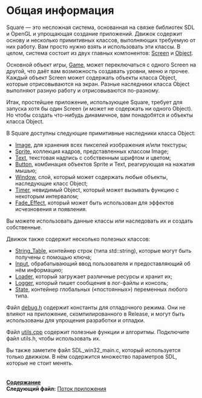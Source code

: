 ﻿# Общая информация

Square — это несложная система, основанная на связке библиотек SDL и OpenGL и упрощающая создание приложений. Движок содержит основу и несколько примитивных классов, выполняющих требуемую от них работу. Вам просто нужно взять и использовать эти классы. В целом, система состоит из двух главных компонентов: [Screen](03_Screen.md) и [Object](04_Object.md).

Основной объект игры, [Game](05_Game.md), может переключаться с одного Screen на другой, что даёт вам возможность создавать уровни, меню и прочее. Каждый объект Screen может содержать объекты класса Object, которые отрисовываются на экран. Разные наследники класса Object выполняют разную работу и отрисовываются по-разному.

Итак, простейшее приложение, использующее Square, требует для запуска хотя бы один Screen (и может не содержать ни одного Object). Но чтобы создать что-нибудь динамичное, вам понадобятся и объекты класса Object.

В Square доступны следующие примитивные наследники класса Object:
* [Image](12_Image.md), для хранения всех пикселей изображения и/или текстуры;
* [Sprite](13_Sprite.md), коллекция кадров, представленных классом Image;
* [Text](14_Text.md), текстовая надпись с собственным шрифтом и цветом;
* [Button](15_Button.md), комбинация объектов Sprite и Text, реагирующая на нажатия мышью;
* [Window](16_Window.md), слой, который может содержать любые объекты, наследующие класс Object;
* [Timer](17_Timer.md), невидимый Object, который может вызывать функцию с некоторым интервалом;
* [Fade_Effect](18_Fade_Effect.md), который может быть использован для эффектов исчезновения и появления.

Вы можете использовать данные классы или наследовать их и создать собственные.

Движок также содержит несколько полезных классов:
* [String_Table](07_String_Table.md), контейнер строк (типа std::string), которые могут быть получены с помощью ключа;
* [Input](08_Input.md), обрабатывающий ввод пользователя и предоставляющий об нём информацию;
* [Loader](09_Loader.md), который загружает различные ресурсы и хранит их;
* [Logger](10_Logger.md), который пишет сообщения в лог-файлы и консоль;
* [State](11_State.md), контейнер глобальных («постоянных») переменных любого типа.

Файл [debug.h](19_debug_h.md) содержит константы для отладочного режима. Они не влияют на приложение, скомпилированного в Release, и могут быть использованы для упрощения разработки и отладки.

Файл [utils.cpp](20_utils_h.md) содержит полезные функции и алгоритмы. Подключите файл utils.h, чтобы использовать их.

Вы также заметите файл SDL_win32_main.c, который используется только движком. В нём содержится множество параметров SDL, которые не стоит менять.  
   
    
**[Содержание](00_Contents.md)**  
**Следующий файл:** [Поток приложения](02_Workflow.md)